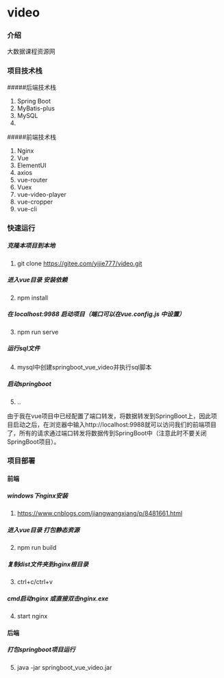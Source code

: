 # video

### 介绍
大数据课程资源网

### 项目技术栈
#####后端技术栈
1. Spring Boot
2. MyBatis-plus
3. MySQL
4. 



#####前端技术栈
1. Nginx
2. Vue
3. ElementUI
4. axios
5. vue-router
6. Vuex
7. vue-video-player
8. vue-cropper
9. vue-cli


### 快速运行
#####  克隆本项目到本地  
1. git clone https://gitee.com/yijie777/video.git
##### 进入vue目录 安装依赖
2. npm install
##### 在 localhost:9988 启动项目（端口可以在vue.config.js 中设置）
3. npm run serve
##### 运行sql文件
4. mysql中创建springboot_vue_video并执行sql脚本
##### 启动springboot
5. ..

由于我在vue项目中已经配置了端口转发，将数据转发到SpringBoot上，因此项目启动之后，在浏览器中输入http://localhost:9988就可以访问我们的前端项目了，所有的请求通过端口转发将数据传到SpringBoot中（注意此时不要关闭SpringBoot项目）。



### 项目部署


#### 前端
##### windows下nginx安装
1. https://www.cnblogs.com/jiangwangxiang/p/8481661.html
##### 进入vue目录 打包静态资源
2. npm run build
##### 复制dist文件夹到nginx根目录
3. ctrl+c/ctrl+v
##### cmd启动nginx 或直接双击nginx.exe
4. start nginx 
#### 后端
##### 打包springboot项目运行
5. java -jar springboot_vue_video.jar